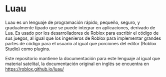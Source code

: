 Luau
====
Luau es un lenguaje de programación rápido, pequeño, seguro, y gradualmente tipado que se puede integrar en aplicaciones, derivado de Lua. Es usado por los desarrolladores de Roblox para escribir el código de sus juegos, al igual que los ingenieros de Roblox para implementar grandes partes de código para el usuario al igual que porciones del editor (Roblox Studio) como plugins.

Este repositorio mantiene la documentación para este lenguaje al igual que material satelital, la documentación original en inglés se encuentra en https://roblox.github.io/luau/ 
